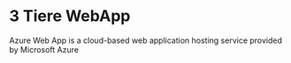 # 3 Tiere WebApp
Azure Web App is a cloud-based web application hosting service provided by Microsoft Azure
